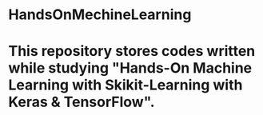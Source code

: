 # HandsOnMechineLearning

# This repository stores codes written while studying "Hands-On Machine Learning with Skikit-Learning with Keras & TensorFlow".
